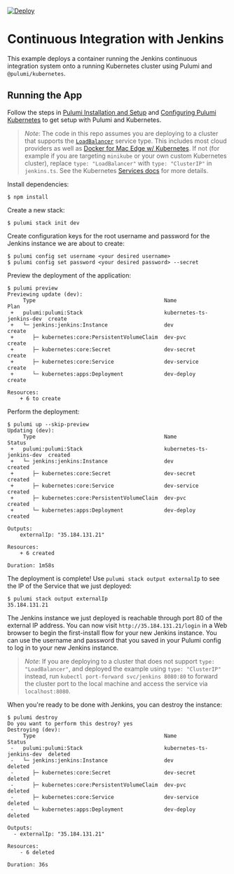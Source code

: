 [![Deploy](https://get.pulumi.com/new/button.svg)](https://app.pulumi.com/new?template=https://github.com/pulumi/examples/blob/master/kubernetes-ts-jenkins/README.md)

# Continuous Integration with Jenkins

This example deploys a container running the Jenkins continuous integration system onto a running
Kubernetes cluster using Pulumi and `@pulumi/kubernetes`.

## Running the App

Follow the steps in [Pulumi Installation and Setup](https://www.pulumi.com/docs/get-started/install/) and [Configuring Pulumi
Kubernetes](https://www.pulumi.com/docs/intro/cloud-providers/kubernetes/setup/) to get setup with Pulumi and Kubernetes.

> _Note_: The code in this repo assumes you are deploying to a cluster that supports the
> [`LoadBalancer`](https://kubernetes.io/docs/concepts/services-networking/service/#type-loadbalancer) service type.
> This includes most cloud providers as well as [Docker for Mac Edge w/
> Kubernetes](https://docs.docker.com/docker-for-mac/kubernetes/). If not (for example if you are targeting `minikube`
> or your own custom Kubernetes cluster), replace `type: "LoadBalancer"` with `type: "ClusterIP"` in `jenkins.ts`. See
> the Kubernetes [Services
> docs](https://kubernetes.io/docs/concepts/services-networking/service/#publishing-services---service-types) for more
> details.

Install dependencies:

```
$ npm install
```

Create a new stack:

```
$ pulumi stack init dev
```

Create configuration keys for the root username and password for the Jenkins instance we are
about to create:

```
$ pulumi config set username <your desired username>
$ pulumi config set password <your desired password> --secret
```

Preview the deployment of the application:

```
$ pulumi preview
Previewing update (dev):
     Type                                         Name                       Plan       
 +   pulumi:pulumi:Stack                          kubernetes-ts-jenkins-dev  create     
 +   └─ jenkins:jenkins:Instance                  dev                        create     
 +      ├─ kubernetes:core:PersistentVolumeClaim  dev-pvc                    create     
 +      ├─ kubernetes:core:Secret                 dev-secret                 create     
 +      ├─ kubernetes:core:Service                dev-service                create     
 +      └─ kubernetes:apps:Deployment             dev-deploy                 create     
 
Resources:
    + 6 to create
```

Perform the deployment:

```
$ pulumi up --skip-preview
Updating (dev):
     Type                                         Name                       Status      
 +   pulumi:pulumi:Stack                          kubernetes-ts-jenkins-dev  created     
 +   └─ jenkins:jenkins:Instance                  dev                        created     
 +      ├─ kubernetes:core:Secret                 dev-secret                 created     
 +      ├─ kubernetes:core:Service                dev-service                created     
 +      ├─ kubernetes:core:PersistentVolumeClaim  dev-pvc                    created     
 +      └─ kubernetes:apps:Deployment             dev-deploy                 created     
 
Outputs:
    externalIp: "35.184.131.21"

Resources:
    + 6 created

Duration: 1m58s
```

The deployment is complete! Use `pulumi stack output externalIp` to see the IP of the Service that we just deployed:

```
$ pulumi stack output externalIp
35.184.131.21
```

The Jenkins instance we just deployed is reachable through port 80 of the external IP address. You can now
visit `http://35.184.131.21/login` in a Web browser to begin the first-install flow for your new Jenkins instance.
You can use the username and password that you saved in your Pulumi config to log in to your new Jenkins instance.

> _Note_: If you are deploying to a cluster that does not support `type: "LoadBalancer"`, and deployed the example using
> `type: "ClusterIP"` instead, run `kubectl port-forward svc/jenkins 8080:80` to forward the cluster port to the local
> machine and access the service via `localhost:8080`.

When you're ready to be done with Jenkins, you can destroy the instance:

```
$ pulumi destroy
Do you want to perform this destroy? yes
Destroying (dev):
     Type                                         Name                       Status      
 -   pulumi:pulumi:Stack                          kubernetes-ts-jenkins-dev  deleted     
 -   └─ jenkins:jenkins:Instance                  dev                        deleted     
 -      ├─ kubernetes:core:Secret                 dev-secret                 deleted     
 -      ├─ kubernetes:core:PersistentVolumeClaim  dev-pvc                    deleted     
 -      ├─ kubernetes:core:Service                dev-service                deleted     
 -      └─ kubernetes:apps:Deployment             dev-deploy                 deleted     
 
Outputs:
  - externalIp: "35.184.131.21"

Resources:
    - 6 deleted

Duration: 36s
```
